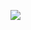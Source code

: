 [![](https://github.com/nuoxoxo/bandcamper/actions/workflows/deploy.yaml/badge.svg)](https://github.com/nuoxoxo/bandcamper/actions/workflows/deploy.yaml)

